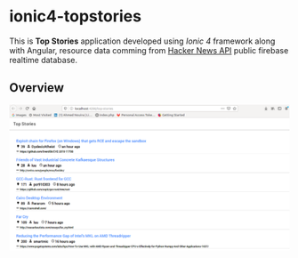 # ionic4-topstories

This is **Top Stories** application developed using  _Ionic 4_ framework along with Angular, resource data comming from [Hacker News API](https://github.com/HackerNews/API) public firebase realtime database. 

## Overview 

![img](img/top-stories.png)

